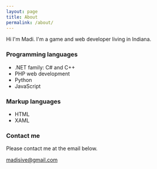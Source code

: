 ```yaml
---
layout: page
title: About
permalink: /about/
---
```


Hi I'm Madi. I'm a game and web developer living in Indiana.

### Programming languages
- .NET family: C# and C++
- PHP web development
- Python
- JavaScript

### Markup languages
- HTML
- XAML

### Contact me

Please contact me at the email below.

[madisive@gmail.com](mailto:madisive@gmail.com)
